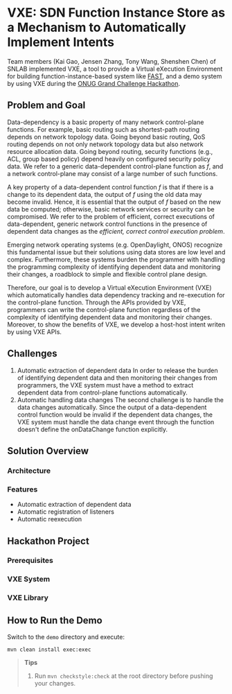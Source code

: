 # VXE: SDN Function Instance Store as a Mechanism to Automatically Implement Intents

Team members (Kai Gao, Jensen Zhang, Tony Wang, Shenshen Chen) of SNLAB implemented VXE, a tool to provide a Virtual eXecution Environment for building function-instance-based system like [FAST](), and a demo system by using VXE during the [ONUG Grand Challenge Hackathon](https://opennetworkingusergroup.com/onug-grand-challenge-hackathon/).

## Problem and Goal

Data-dependency is a basic property of many network control-plane functions. For example, basic routing such as shortest-path routing depends on network topology data. Going beyond basic routing, QoS routing depends on not only network topology data but also network resource allocation data. Going beyond routing, security functions (e.g., ACL, group based policy) depend heavily on configured security policy data. We refer to a generic data-dependent control-plane function as *f*, and a network control-plane may consist of a large number of such functions.

A key property of a data-dependent control function *f* is that if there is a change to its dependent data, the output of *f* using the old data may become invalid. Hence, it is essential that the output of *f* based on the new data be computed; otherwise, basic network services or security can be compromised. We refer to the problem of efficient, correct executions of data-dependent, generic network control functions in the presence of dependent data changes as the *efficient, correct control execution problem*.

Emerging network operating systems (e.g. OpenDaylight, ONOS) recognize this fundamental issue but their solutions using data stores are low level and complex. Furthermore, these systems burden the programmer with handling the programming complexity of identifying dependent data and monitoring their changes, a roadblock to simple and flexible control plane design.

Therefore, our goal is to develop a Virtual eXecution Environment (VXE) which automatically handles data dependency tracking and re-execution for the control-plane function. Through the APIs provided by VXE, programmers can write the control-plane function regardless of the complexity of identifying dependent data and monitoring their changes. Moreover, to show the benefits of VXE, we develop a host-host intent writen by using VXE APIs.

## Challenges

1. Automatic extraction of dependent data In order to release the burden of identifying dependent data and then monitoring their changes from programmers, the VXE system must have a method to extract dependent data from control-plane functions automatically. 
2. Automatic handling data changes The second challenge is to handle the data changes automatically. Since the output of a data-dependent control function would be invalid if the dependent data changes, the VXE system must handle the data change event through the function doesn't define the onDataChange function explicitly.

## Solution Overview

### Architecture

### Features

- Automatic extraction of dependent data <!--(why it is hard, what is clever; small amount of false positives)-->
- Automatic registration of listeners
- Automatic reexecution

## Hackathon Project

### Prerequisites

### VXE System

### VXE Library

## How to Run the Demo

Switch to the `demo` directory and execute:

~~~
mvn clean install exec:exec
~~~

> **Tips**
> 
> 1. Run `mvn checkstyle:check` at the root directory before pushing your changes.
